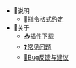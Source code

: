 * 🔺说明
  * [📃指令格式约定](user/format?id=%e6%8c%87%e4%bb%a4%e6%8f%8f%e8%bf%b0%e8%a7%84%e5%88%99)
* 🔵关于
  * [📥插件下载](user/install?id=%e6%9c%ac%e6%8f%92%e4%bb%b6%e5%ae%89%e8%a3%85)
  * [❓常见问题](other/question.md)
  * [🐛Bug反馈与建议](other/debug.md)